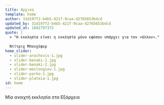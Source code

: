 ```yaml
---
title: Αρχικη
template: home
author: 31d197f2-b4b5-421f-9caa-d2765653bdcd
updated_by: 31d197f2-b4b5-421f-9caa-d2765653bdcd
updated_at: 1602797372
quote: |
  > "Η εκκλησία είναι η εκκλησία μόνο εφόσον υπάρχει για τον «άλλον»."
  
  Ντίτριχ Μπονχέφερ
home_slider:
  - slider-arachovis-1.jpg
  - slider-benaki-1.jpg
  - slider-benaki-2.jpg
  - slider-meslongiou-1.jpg
  - slider-parko-1.jpg
  - slider-plateia-1.jpg
id: home
---
```

Μία ανοιχτή εκκλησία στα Εξάρχεια